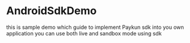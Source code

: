 # AndroidSdkDemo
this is sample demo which guide to implement Paykun sdk into you own application
you can use both live and sandbox mode using sdk
